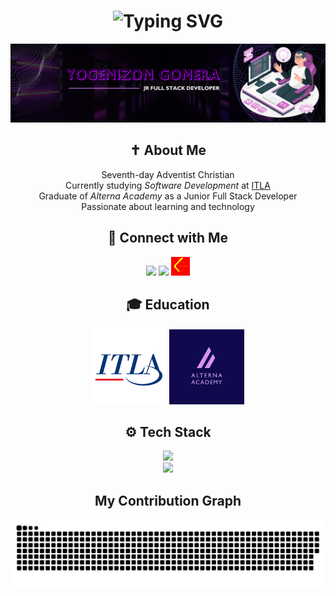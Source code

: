<h1 align="center">
  <img src="https://readme-typing-svg.demolab.com?font=Fira+Code&duration=3000&pause=500&center=true&width=435&lines=YonkiCode+Jr+Full+Stack+Developer" alt="Typing SVG" color="Red" />
</h1>

<div align="center">
  <img src="assest/vaner.png" width="900"/>
</div>

<h2 align="center">✝ About Me</h2>

<div align="center">
  
Seventh-day Adventist Christian<br> 
Currently studying *Software Development* at [ITLA](https://itla.edu.do)<br>
Graduate of *Alterna Academy* as a Junior Full Stack Developer<br>
Passionate about learning and technology

</div>

<h2 align="center">📲 Connect with Me</h2>

<div align="center">

[<img src="https://skillicons.dev/icons?i=linkedin" height="30"/>](https://www.linkedin.com/in/yogenizon-gomera-jaquez-485159336/)
[<img src="https://skillicons.dev/icons?i=instagram" height="30"/>](https://www.instagram.com/yogenizon_gomera?igsh=eWc2anY3ejA4eHdu/)
[<img src="assest/descarga (1).png" height="30" style="filter: invert(16%) sepia(99%) saturate(7404%) hue-rotate(356deg) brightness(95%) contrast(118%)"/>](https://leetcode.com/u/YOJO_03/)

</div>

<h2 align="center">🎓 Education</h2>

<div align="center">

[<img src="assest/descarga.png" alt="ITLA" width="120" />](https://itla.edu.do/)
[<img src="assest/descarga (2).png" alt="Alterna Academy" width="120" />](https://www.alternaacademy.com/)

</div>

<h2 align="center">⚙ Tech Stack</h2>

<div align="center">

<img src="https://skillicons.dev/icons?i=ts,dart,flutter,kotlin,androidstudio,bootstrap,html,css,mysql,postgres,mongodb,dotnet,csharp" />
<br>
<img src="https://skillicons.dev/icons?i=sql" />

</div>

<h2 align="center">My Contribution Graph</h2>

<div align="center">

![snake gif](https://github.com/YOGENIZON/YOGENIZON/blob/output/github-snake-dark.svg)

</div>
